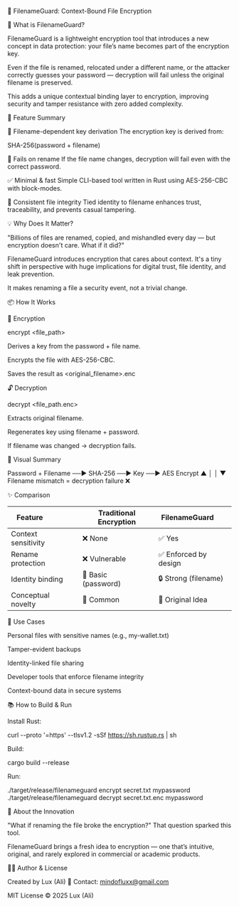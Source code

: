 🔐 FilenameGuard: Context-Bound File Encryption

🧩 What is FilenameGuard?

FilenameGuard is a lightweight encryption tool that introduces a new concept in data protection: your file’s name becomes part of the encryption key.

Even if the file is renamed, relocated under a different name, or the attacker correctly guesses your password — decryption will fail unless the original filename is preserved.

This adds a unique contextual binding layer to encryption, improving security and tamper resistance with zero added complexity.

🌟 Feature Summary

🔐 Filename-dependent key derivation
The encryption key is derived from:

SHA-256(password + filename) 

🚫 Fails on rename If the file name changes, decryption will fail even with the correct password.

✅ Minimal & fast Simple CLI-based tool written in Rust using AES-256-CBC with block-modes.

🔐 Consistent file integrity Tied identity to filename enhances trust, traceability, and prevents casual tampering.

💡 Why Does It Matter?

"Billions of files are renamed, copied, and mishandled every day — but encryption doesn't care. What if it did?"

FilenameGuard introduces encryption that cares about context. It's a tiny shift in perspective with huge implications for digital trust, file identity, and leak prevention.

It makes renaming a file a security event, not a trivial change.

📦 How It Works

🔐 Encryption

encrypt <file_path> <password> 

Derives a key from the password + file name.

Encrypts the file with AES-256-CBC.

Saves the result as <original_filename>.enc

🔓 Decryption

decrypt <file_path.enc> <password> 

Extracts original filename.

Regenerates key using filename + password.

If filename was changed → decryption fails.

🧠 Visual Summary

Password + Filename ──► SHA-256 ──► Key ──► AES Encrypt ▲ │ │ ▼ Filename mismatch = decryption failure ❌ 

✨ Comparison

| Feature               | Traditional Encryption | FilenameGuard       |
|-----------------------|------------------------|----------------------|
| Context sensitivity   | ❌ None                | ✅ Yes              |
| Rename protection     | ❌ Vulnerable          | ✅ Enforced by design |
| Identity binding      | 🔄 Basic (password)     | 🔒 Strong (filename) |
| Conceptual novelty    | 🔁 Common              | 🌟 Original Idea     |


🚀 Use Cases

Personal files with sensitive names (e.g., my-wallet.txt)

Tamper-evident backups

Identity-linked file sharing

Developer tools that enforce filename integrity

Context-bound data in secure systems

📚 How to Build & Run

Install Rust:

curl --proto '=https' --tlsv1.2 -sSf https://sh.rustup.rs | sh 

Build:

cargo build --release 

Run:

./target/release/filenameguard encrypt secret.txt mypassword ./target/release/filenameguard decrypt secret.txt.enc mypassword 

🧪 About the Innovation

"What if renaming the file broke the encryption?"
That question sparked this tool.

FilenameGuard brings a fresh idea to encryption — one that’s intuitive, original, and rarely explored in commercial or academic products.

👨‍💻 Author & License

Created by Lux (Ali)
📧 Contact: mindofluxx@gmail.com

MIT License © 2025 Lux (Ali)

